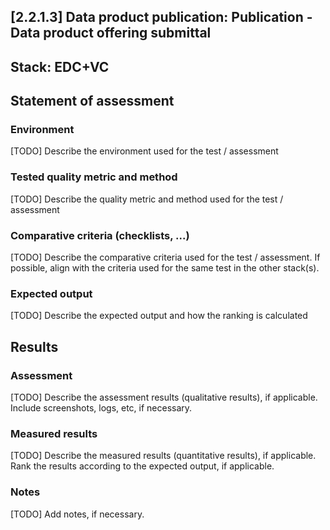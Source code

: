 ## [2.2.1.3] Data product publication: Publication - Data product offering submittal
## Stack: EDC+VC

## Statement of assessment
### Environment
[TODO] Describe the environment used for the test / assessment

### Tested quality metric and method
[TODO] Describe the quality metric and method used for the test / assessment

### Comparative criteria (checklists, ...)
[TODO] Describe the comparative criteria used for the test / assessment. If possible, align with the criteria used for the same test in the other stack(s).

### Expected output
[TODO] Describe the expected output and how the ranking is calculated

## Results
### Assessment
[TODO] Describe the assessment results (qualitative results), if applicable. Include screenshots, logs, etc, if necessary.

### Measured results
[TODO] Describe the measured results (quantitative results), if applicable. Rank the results according to the expected output, if applicable.

### Notes
[TODO] Add notes, if necessary.
